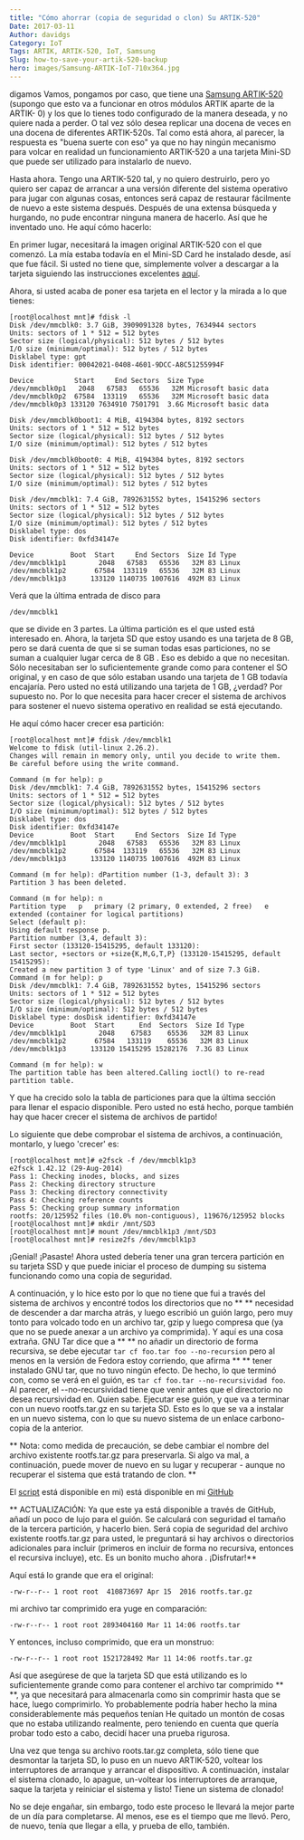 ```yaml
---
title: "Cómo ahorrar (copia de seguridad o clon) Su ARTIK-520"
Date: 2017-03-11
Author: davidgs
Category: IoT
Tags: ARTIK, ARTIK-520, IoT, Samsung
Slug: how-to-save-your-artik-520-backup
hero: images/Samsung-ARTIK-IoT-710x364.jpg
---
```


digamos Vamos, pongamos por caso, que tiene una [Samsung ARTIK-520](https://www.artik.io/modules/artik-520/) (supongo que esto va a funcionar en otros módulos ARTIK aparte de la ARTIK- 0) y los que lo tienes todo configurado de la manera deseada, y no quiere nada a perder. O tal vez sólo desea replicar una docena de veces en una docena de diferentes ARTIK-520s. Tal como está ahora, al parecer, la respuesta es "buena suerte con eso" ya que no hay ningún mecanismo para volcar en realidad un funcionamiento ARTIK-520 a una tarjeta Mini-SD que puede ser utilizado para instalarlo de nuevo.

Hasta ahora. Tengo una ARTIK-520 tal, y no quiero destruirlo, pero yo quiero ser capaz de arrancar a una versión diferente del sistema operativo para jugar con algunas cosas, entonces será capaz de restaurar fácilmente de nuevo a este sistema después. Después de una extensa búsqueda y hurgando, no pude encontrar ninguna manera de hacerlo. Así que he inventado uno. He aquí cómo hacerlo:

En primer lugar, necesitará la imagen original ARTIK-520 con el que comenzó. La mía estaba todavía en el Mini-SD Card he instalado desde, así que fue fácil. Si usted no tiene que, simplemente volver a descargar a la tarjeta siguiendo las instrucciones excelentes [aquí](https://developer.artik.io/documentation/artik/getting-started/).

Ahora, si usted acaba de poner esa tarjeta en el lector y la mirada a lo que tienes:

```
[root@localhost mnt]# fdisk -l
Disk /dev/mmcblk0: 3.7 GiB, 3909091328 bytes, 7634944 sectors
Units: sectors of 1 * 512 = 512 bytes
Sector size (logical/physical): 512 bytes / 512 bytes
I/O size (minimum/optimal): 512 bytes / 512 bytes
Disklabel type: gpt
Disk identifier: 00042021-0408-4601-9DCC-A8C51255994F

Device          Start     End Sectors  Size Type
/dev/mmcblk0p1   2048   67583   65536   32M Microsoft basic data
/dev/mmcblk0p2  67584  133119   65536   32M Microsoft basic data
/dev/mmcblk0p3 133120 7634910 7501791  3.6G Microsoft basic data

Disk /dev/mmcblk0boot1: 4 MiB, 4194304 bytes, 8192 sectors
Units: sectors of 1 * 512 = 512 bytes
Sector size (logical/physical): 512 bytes / 512 bytes
I/O size (minimum/optimal): 512 bytes / 512 bytes

Disk /dev/mmcblk0boot0: 4 MiB, 4194304 bytes, 8192 sectors
Units: sectors of 1 * 512 = 512 bytes
Sector size (logical/physical): 512 bytes / 512 bytes
I/O size (minimum/optimal): 512 bytes / 512 bytes

Disk /dev/mmcblk1: 7.4 GiB, 7892631552 bytes, 15415296 sectors
Units: sectors of 1 * 512 = 512 bytes
Sector size (logical/physical): 512 bytes / 512 bytes
I/O size (minimum/optimal): 512 bytes / 512 bytes
Disklabel type: dos
Disk identifier: 0xfd34147e

Device         Boot  Start     End Sectors  Size Id Type
/dev/mmcblk1p1        2048   67583   65536   32M 83 Linux
/dev/mmcblk1p2       67584  133119   65536   32M 83 Linux
/dev/mmcblk1p3      133120 1140735 1007616  492M 83 Linux
```

Verá que la última entrada de disco para

```
/dev/mmcblk1
```

que se divide en 3 partes. La última partición es el que usted está interesado en. Ahora, la tarjeta SD que estoy usando es una tarjeta de 8 GB, pero se dará cuenta de que si se suman todas esas particiones, no se suman a cualquier lugar cerca de 8 GB . Eso es debido a que no necesitan. Sólo necesitaban ser lo suficientemente grande como para contener el SO original, y en caso de que sólo estaban usando una tarjeta de 1 GB todavía encajaría. Pero usted no está utilizando una tarjeta de 1 GB, ¿verdad? Por supuesto no. Por lo que necesita para hacer crecer el sistema de archivos para sostener el nuevo sistema operativo en realidad se está ejecutando.

He aquí cómo hacer crecer esa partición:

```
[root@localhost mnt]# fdisk /dev/mmcblk1
Welcome to fdisk (util-linux 2.26.2).
Changes will remain in memory only, until you decide to write them.
Be careful before using the write command.

Command (m for help): p
Disk /dev/mmcblk1: 7.4 GiB, 7892631552 bytes, 15415296 sectors
Units: sectors of 1 * 512 = 512 bytes
Sector size (logical/physical): 512 bytes / 512 bytes
I/O size (minimum/optimal): 512 bytes / 512 bytes
Disklabel type: dos
Disk identifier: 0xfd34147e
Device         Boot  Start     End Sectors  Size Id Type
/dev/mmcblk1p1        2048   67583   65536   32M 83 Linux
/dev/mmcblk1p2       67584  133119   65536   32M 83 Linux
/dev/mmcblk1p3      133120 1140735 1007616  492M 83 Linux

Command (m for help): dPartition number (1-3, default 3): 3
Partition 3 has been deleted.

Command (m for help): n
Partition type   p   primary (2 primary, 0 extended, 2 free)   e   extended (container for logical partitions)
Select (default p):
Using default response p.
Partition number (3,4, default 3):
First sector (133120-15415295, default 133120):
Last sector, +sectors or +size{K,M,G,T,P} (133120-15415295, default 15415295):
Created a new partition 3 of type 'Linux' and of size 7.3 GiB.
Command (m for help): p
Disk /dev/mmcblk1: 7.4 GiB, 7892631552 bytes, 15415296 sectors
Units: sectors of 1 * 512 = 512 bytes
Sector size (logical/physical): 512 bytes / 512 bytes
I/O size (minimum/optimal): 512 bytes / 512 bytes
Disklabel type: dosDisk identifier: 0xfd34147e
Device         Boot  Start      End  Sectors  Size Id Type
/dev/mmcblk1p1        2048    67583    65536   32M 83 Linux
/dev/mmcblk1p2       67584   133119    65536   32M 83 Linux
/dev/mmcblk1p3      133120 15415295 15282176  7.3G 83 Linux

Command (m for help): w
The partition table has been altered.Calling ioctl() to re-read partition table.
```

Y que ha crecido solo la tabla de particiones para que la última sección para llenar el espacio disponible. Pero usted no está hecho, porque también hay que hacer crecer el sistema de archivos de partido!

Lo siguiente que debe comprobar el sistema de archivos, a continuación, montarlo, y luego 'crecer' es:

```
[root@localhost mnt]# e2fsck -f /dev/mmcblk1p3
e2fsck 1.42.12 (29-Aug-2014)
Pass 1: Checking inodes, blocks, and sizes
Pass 2: Checking directory structure
Pass 3: Checking directory connectivity
Pass 4: Checking reference counts
Pass 5: Checking group summary information
rootfs: 20/125952 files (10.0% non-contiguous), 119676/125952 blocks
[root@localhost mnt]# mkdir /mnt/SD3
[root@localhost mnt]# mount /dev/mmcblk1p3 /mnt/SD3
[root@localhost mnt]# resize2fs /dev/mmcblk1p3
```

¡Genial! ¡Pasaste! Ahora usted debería tener una gran tercera partición en su tarjeta SSD y que puede iniciar el proceso de dumping su sistema funcionando como una copia de seguridad.

A continuación, y lo hice esto por lo que no tiene que fui a través del sistema de archivos y encontré todos los directorios que no ** ** necesidad de descender a dar marcha atrás, y luego escribió un guión largo, pero muy tonto para volcado todo en un archivo tar, gzip y luego compresa que (ya que no se puede anexar a un archivo ya comprimida). Y aquí es una cosa extraña. GNU Tar dice que a ** ** no añadir un directorio de forma recursiva, se debe ejecutar `tar cf foo.tar foo --no-recursion` pero al menos en la versión de Fedora estoy corriendo, que afirma ** ** tener instalado GNU tar, que no tuvo ningún efecto. De hecho, lo que terminó con, como se verá en el guión, es `tar cf foo.tar --no-recursividad foo`. Al parecer, el --no-recursividad tiene que venir antes que el directorio no desea recursividad en. Quien sabe. Ejecutar ese guión, y que va a terminar con un nuevo rootfs.tar.gz en su tarjeta SD. Esto es lo que se va a instalar en un nuevo sistema, con lo que su nuevo sistema de un enlace carbono-copia de la anterior.

** Nota: como medida de precaución, se debe cambiar el nombre del archivo existente rootfs.tar.gz para preservarla. Si algo va mal, a continuación, puede mover de nuevo en su lugar y recuperar - aunque no recuperar el sistema que está tratando de clon. **

El [script](https://github.com/davidgs/ARTIK-5-backup) está disponible en mi) está disponible en mi [GitHub](https://github.com/davidgs/ARTIK-5-backup)

** ACTUALIZACIÓN: Ya que este ya está disponible a través de GitHub, añadí un poco de lujo para el guión. Se calculará con seguridad el tamaño de la tercera partición, y hacerlo bien. Será copia de seguridad del archivo existente rootfs.tar.gz para usted, le preguntará si hay archivos o directorios adicionales para incluir (primeros en incluir de forma no recursiva, entonces el recursiva incluye), etc. Es un bonito mucho ahora . ¡Disfrutar!**

Aquí está lo grande que era el original:

```
-rw-r--r-- 1 root root  410873697 Apr 15  2016 rootfs.tar.gz
```

mi archivo tar comprimido era yuge en comparación:

```
-rw-r--r-- 1 root root 2893404160 Mar 11 14:06 rootfs.tar
```

Y entonces, incluso comprimido, que era un monstruo:

```
-rw-r--r-- 1 root root 1521728492 Mar 11 14:06 rootfs.tar.gz
```

Así que asegúrese de que la tarjeta SD que está utilizando es lo suficientemente grande como para contener el archivo tar comprimido ** **, ya que necesitará para almacenarla como sin comprimir hasta que se hace, luego comprimirlo. Yo probablemente podría haber hecho la mina considerablemente más pequeños tenían He quitado un montón de cosas que no estaba utilizando realmente, pero teniendo en cuenta que quería probar todo esto a cabo, decidí hacer una prueba rigurosa.

Una vez que tenga su archivo roots.tar.gz completa, sólo tiene que desmontar la tarjeta SD, lo puso en un nuevo ARTIK-520, voltear los interruptores de arranque y arrancar el dispositivo. A continuación, instalar el sistema clonado, lo apague, un-voltear los interruptores de arranque, saque la tarjeta y reiniciar el sistema y listo! Tiene un sistema de clonado!

No se deje engañar, sin embargo, todo este proceso le llevará la mejor parte de un día para completarse. Al menos, ese es el tiempo que me llevó. Pero, de nuevo, tenía que llegar a ella, y prueba de ello, también.
